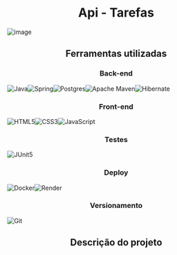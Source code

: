 <h1 align = 'center'>Api - Tarefas</h1>

![image](https://github.com/user-attachments/assets/5c4a8127-b59c-45d9-938f-c3d45ea7c09c)


<h2 align ='center'>Ferramentas utilizadas</h2>
<h3 align = 'center'>Back-end</h3>

![Java](https://img.shields.io/badge/java-%23ED8B00.svg?style=for-the-badge&logo=openjdk&logoColor=white)![Spring](https://img.shields.io/badge/spring-%236DB33F.svg?style=for-the-badge&logo=spring&logoColor=white)![Postgres](https://img.shields.io/badge/postgres-%23316192.svg?style=for-the-badge&logo=postgresql&logoColor=white)![Apache Maven](https://img.shields.io/badge/Apache%20Maven-C71A36?style=for-the-badge&logo=Apache%20Maven&logoColor=white)![Hibernate](https://img.shields.io/badge/Hibernate-59666C?style=for-the-badge&logo=Hibernate&logoColor=white)


<h3 align = 'center'> Front-end</h3>

![HTML5](https://img.shields.io/badge/html5-%23E34F26.svg?style=for-the-badge&logo=html5&logoColor=white)![CSS3](https://img.shields.io/badge/css3-%231572B6.svg?style=for-the-badge&logo=css3&logoColor=white)![JavaScript](https://img.shields.io/badge/javascript-%23323330.svg?style=for-the-badge&logo=javascript&logoColor=%23F7DF1E)


<h3 align = 'center'> Testes</h3>

![JUnit5](https://img.shields.io/badge/JUnit-5.0-blueviolet)


<h3 align = 'center'> Deploy</h3>

![Docker](https://img.shields.io/badge/docker-%230db7ed.svg?style=for-the-badge&logo=docker&logoColor=white)![Render](https://img.shields.io/badge/Render-%46E3B7.svg?style=for-the-badge&logo=render&logoColor=white)

<h3 align = 'center'> Versionamento</h3>

![Git](https://img.shields.io/badge/git-%23F05033.svg?style=for-the-badge&logo=git&logoColor=white)

<h2 align = 'center'>Descrição do projeto</h2>
